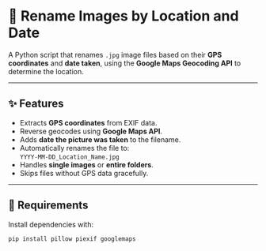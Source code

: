 # 📸 Rename Images by Location and Date

A Python script that renames `.jpg` image files based on their **GPS coordinates** and **date taken**, using the **Google Maps Geocoding API** to determine the location.

---

## ✨ Features

- Extracts **GPS coordinates** from EXIF data.
- Reverse geocodes using **Google Maps API**.
- Adds **date the picture was taken** to the filename.
- Automatically renames the file to:  
  `YYYY-MM-DD_Location_Name.jpg`
- Handles **single images** or **entire folders**.
- Skips files without GPS data gracefully.

---

## 🧰 Requirements

Install dependencies with:

```bash
pip install pillow piexif googlemaps
